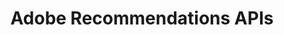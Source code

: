 ---
title: Adobe Recommendations APIs
description: Adobe Target Recommendations APIs
openAPISpec: https://raw.githubusercontent.com/AdobeDocs/target-developers/main/src/recommendations-api.json 
--- 